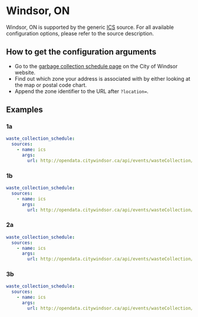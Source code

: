 # Windsor, ON

Windsor, ON is supported by the generic [ICS](/doc/source/ics.md) source. For all available configuration options, please refer to the source description.


## How to get the configuration arguments

- Go to the [garbage collection schedule page](https://www.citywindsor.ca/residents/Waste-And-Recycling/Collection-Schedule/Pages/Garbage-Collection.aspx) on the City of Windsor website.
- Find out which zone your address is associated with by either looking at the map or postal code chart.
- Append the zone identifier to the URL after `?location=`.

## Examples

### 1a

```yaml
waste_collection_schedule:
  sources:
    - name: ics
      args:
        url: http://opendata.citywindsor.ca/api/events/wasteCollection/ical/?location=1a
```
### 1b

```yaml
waste_collection_schedule:
  sources:
    - name: ics
      args:
        url: http://opendata.citywindsor.ca/api/events/wasteCollection/ical/?location=1b
```
### 2a

```yaml
waste_collection_schedule:
  sources:
    - name: ics
      args:
        url: http://opendata.citywindsor.ca/api/events/wasteCollection/ical/?location=2a
```
### 3b

```yaml
waste_collection_schedule:
  sources:
    - name: ics
      args:
        url: http://opendata.citywindsor.ca/api/events/wasteCollection/ical/?location=3b
```
